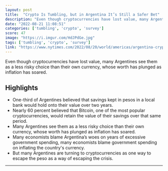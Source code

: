 ```yaml
---
layout: post
title:  "Crypto Is Tumbling, but in Argentina It’s Still a Safer Bet"
description: "Even though cryptocurrencies have lost value, many Argentines see them as a less risky choice than their own currency, whose worth has plunged as inflation has soared."
date: "2022-08-21 11:08:51"
categories: ['tumbling', 'crypto', 'survey']
score: 47
image: "https://i.imgur.com/HdJPdGe.jpg"
tags: ['tumbling', 'crypto', 'survey']
link: "https://www.nytimes.com/2022/08/20/world/americas/argentina-cryptocurrency-value.html?smid=fb-nytimes&amp;smtyp=cur&amp;fbclid=IwAR2Uh_9Bvui7yjuFobbdP41b_uzC9pFs1h-EbivaM__o0zAiFb7eXcHTob4"
---
```


Even though cryptocurrencies have lost value, many Argentines see them as a less risky choice than their own currency, whose worth has plunged as inflation has soared.

## Highlights

- One-third of Argentines believed that savings kept in pesos in a local bank would hold onto their value over two years.
- Nearly 60 percent believed that Bitcoin, one of the most popular cryptocurrencies, would retain the value of their savings over that same period.
- Many Argentines see them as a less risky choice than their own currency, whose worth has plunged as inflation has soared.
- Many economists blame Argentina’s woes on years of excessive government spending, many economists blame government spending on inflating the country's currency.
- But many Argentines are turning to cryptocurrencies as one way to escape the peso as a way of escaping the crisis.

---

